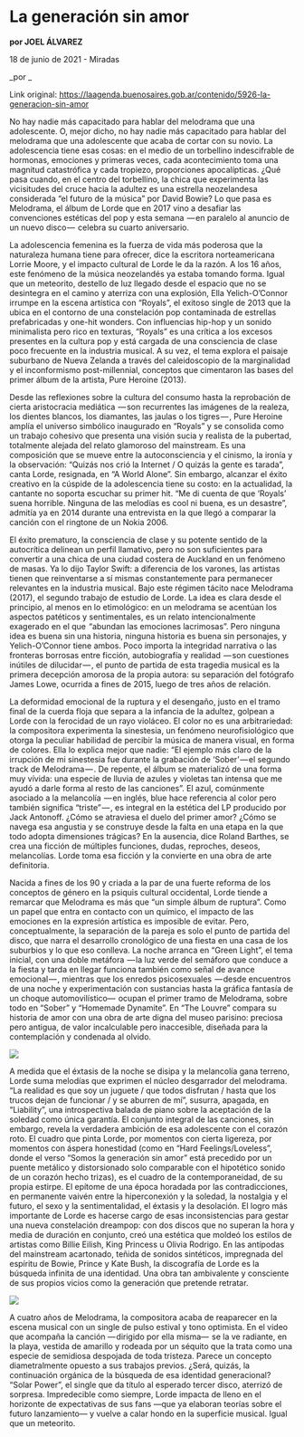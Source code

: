 # La generación sin amor

**por JOEL ÁLVAREZ**

18 de junio de 2021 - Miradas

_por _

Link original: https://laagenda.buenosaires.gob.ar/contenido/5926-la-generacion-sin-amor



No hay nadie más capacitado para hablar del melodrama que una adolescente. O, mejor dicho, no hay nadie más capacitado para hablar del melodrama que una adolescente que acaba de cortar con su novio. La adolescencia tiene esas cosas: en el medio de un torbellino indescifrable de hormonas, emociones y primeras veces, cada acontecimiento toma una magnitud catastrófica y cada tropiezo, proporciones apocalípticas. ¿Qué pasa cuando, en el centro del torbellino, la chica que experimenta las vicisitudes del cruce hacia la adultez es una estrella neozelandesa considerada “el futuro de la música” por David Bowie? Lo que pasa es Melodrama, el álbum de Lorde que en 2017 vino a desafiar las convenciones estéticas del pop y esta semana  — en paralelo al anuncio de un nuevo disco —  celebra su cuarto aniversario.




La adolescencia femenina es la fuerza de vida más poderosa que la naturaleza humana tiene para ofrecer, dice la escritora norteamericana Lorrie Moore, y el impacto cultural de Lorde le da la razón. A los 16 años, este fenómeno de la música neozelandés ya estaba tomando forma. Igual que un meteorito, destello de luz llegado desde el espacio que no se desintegra en el camino y aterriza con una explosión, Ella Yelich-O’Connor irrumpe en la escena artística con “Royals”, el exitoso single de 2013 que la ubica en el contorno de una constelación pop contaminada de estrellas prefabricadas y one-hit wonders. Con influencias hip-hop y un sonido minimalista pero rico en texturas, “Royals” es una crítica a los excesos presentes en la cultura pop y está cargada de una consciencia de clase poco frecuente en la industria musical. A su vez, el tema explora el paisaje suburbano de Nueva Zelanda a través del caleidoscopio de la marginalidad y el inconformismo post-millennial, conceptos que cimentaron las bases del primer álbum de la artista, Pure Heroine (2013).




Desde las reflexiones sobre la cultura del consumo hasta la reprobación de cierta aristocracia mediática  — son recurrentes las imágenes de la realeza, los dientes blancos, los diamantes, las jaulas o los tigres — , Pure Heroine amplía el universo simbólico inaugurado en “Royals” y se consolida como un trabajo cohesivo que presenta una visión sucia y realista de la pubertad, totalmente alejada del relato glamoroso del mainstream. Es una composición que se mueve entre la autoconsciencia y el cinismo, la ironía y la observación: “Quizás nos crió la Internet / O quizás la gente es tarada”, canta Lorde, resignada, en “A World Alone”. Sin embargo, alcanzar el éxito creativo en la cúspide de la adolescencia tiene su costo: en la actualidad, la cantante no soporta escuchar su primer hit. “Me di cuenta de que ‘Royals’ suena horrible. Ninguna de las melodías es cool ni buena, es un desastre”, admitía ya en 2014 durante una entrevista en la que llegó a comparar la canción con el ringtone de un Nokia 2006.




El éxito prematuro, la consciencia de clase y su potente sentido de la autocrítica delinean un perfil llamativo, pero no son suficientes para convertir a una chica de una ciudad costera de Auckland en un fenómeno de masas. Ya lo dijo Taylor Swift: a diferencia de los varones, las artistas tienen que reinventarse a sí mismas constantemente para permanecer relevantes en la industria musical. Bajo este régimen tácito nace Melodrama (2017), el segundo trabajo de estudio de Lorde. La idea es clara desde el principio, al menos en lo etimológico: en un melodrama se acentúan los aspectos patéticos y sentimentales, es un relato intencionalmente exagerado en el que  “abundan las emociones lacrimosas”. Pero ninguna idea es buena sin una historia, ninguna historia es buena sin personajes, y Yelich-O’Connor tiene ambos. Poco importa la integridad narrativa o las fronteras borrosas entre ficción, autobiografía y realidad  — son cuestiones inútiles de dilucidar — , el punto de partida de esta tragedia musical es la primera decepción amorosa de la propia autora: su separación del fotógrafo James Lowe, ocurrida a fines de 2015, luego de tres años de relación.




La deformidad emocional de la ruptura y el desengaño, justo en el tramo final de la cuerda floja que separa a la infancia de la adultez, golpean a Lorde con la ferocidad de un rayo violáceo. El color no es una arbitrariedad: la compositora experimenta la sinestesia, un fenómeno neurofisiológico que otorga la peculiar habilidad de percibir la música de manera visual, en forma de colores. Ella lo explica mejor que nadie: “El ejemplo más claro de la irrupción de mi sinestesia fue durante la grabación de ‘Sober’ — el segundo track de Melodrama — . De repente, el álbum se materializó de una forma muy vívida: una especie de lluvia de azules y violetas tan intensa que me ayudó a darle forma al resto de las canciones”. El azul, comúnmente asociado a la melancolía  — en inglés, blue hace referencia al color pero también significa “triste” — , es integral en la estética del LP producido por Jack Antonoff. ¿Cómo se atraviesa el duelo del primer amor? ¿Cómo se navega esa angustia y se construye desde la falta en una etapa en la que todo adopta dimensiones trágicas? En la ausencia, dice Roland Barthes, se crea una ficción de múltiples funciones, dudas, reproches, deseos, melancolías. Lorde toma esa ficción y la convierte en una obra de arte definitoria.




Nacida a fines de los 90 y criada a la par de una fuerte reforma de los conceptos de género en la psiquis cultural occidental, Lorde tiende a remarcar que Melodrama es más que “un simple álbum de ruptura”. Como un papel que entra en contacto con un químico, el impacto de las emociones en la expresión artística es imposible de evitar. Pero, conceptualmente, la separación de la pareja es solo el punto de partida del disco, que narra el desarrollo cronológico de una fiesta en una casa de los suburbios y lo que eso conlleva. La noche arranca en “Green Light”, el tema inicial, con una doble metáfora  — la luz verde del semáforo que conduce a la fiesta y tarda en llegar funciona también como señal de avance emocional — , mientras que los enredos psicosexuales  — desde encuentros de una noche y experimentación con sustancias hasta la gráfica fantasía de un choque automovilístico—  ocupan el primer tramo de Melodrama, sobre todo en “Sober” y “Homemade Dynamite”. En “The Louvre” compara su historia de amor con una obra de arte digna del museo parisino: preciosa pero antigua, de valor incalculable pero inaccesible, diseñada para la contemplación y condenada al olvido.




![](https://cdn.feater.me/files/images/53765/572c38cc-8fc7-4613-8e15-dd843b8beefa.jpeg)




A medida que el éxtasis de la noche se disipa y la melancolía gana terreno, Lorde suma melodías que exprimen el núcleo desgarrador del melodrama. “La realidad es que soy un juguete / que todos disfrutan / hasta que los trucos dejan de funcionar / y se aburren de mí”, susurra, apagada, en “Liability”, una introspectiva balada de piano sobre la aceptación de la soledad como única garantía. El conjunto integral de las canciones, sin embargo, revela la verdadera ambición de esa adolescente con el corazón roto. El cuadro que pinta Lorde, por momentos con cierta ligereza, por momentos con áspera honestidad (como en “Hard Feelings/Loveless”, donde el verso “Somos la generación sin amor” está precedido por un puente metálico y distorsionado solo comparable con el hipotético sonido de un corazón hecho trizas), es el cuadro de la contemporaneidad, de su propia estirpe. El epítome de una época horadada por las contradicciones, en permanente vaivén entre la hiperconexión y la soledad, la nostalgia y el futuro, el sexo y la sentimentalidad, el éxtasis y la desolación. El logro más importante de Lorde es hacerse cargo de esas inconsistencias para gestar una nueva constelación dreampop: con dos discos que no superan la hora y media de duración en conjunto, creó una estética que moldeó los estilos de artistas como Billie Eilish, King Princess u Olivia Rodrigo. En las antípodas del mainstream acartonado, teñida de sonidos sintéticos, impregnada del espíritu de Bowie, Prince y Kate Bush, la discografía de Lorde es la búsqueda infinita de una identidad. Una obra tan ambivalente y consciente de sus propios vicios como la generación que pretende retratar.




![](https://cdn.feater.me/files/images/53766/9c2e1620-24cc-4673-b287-2e4ffbf55dd4.jpeg)




A cuatro años de Melodrama, la compositora acaba de reaparecer en la escena musical con un single de pulso estival y tono optimista. En el video que acompaña la canción — dirigido por ella misma—  se la ve radiante, en la playa, vestida de amarillo y rodeada por un séquito que la trata como una especie de semidiosa despojada de toda tristeza. Parece un concepto diametralmente opuesto a sus trabajos previos. ¿Será, quizás, la continuación orgánica de la búsqueda de esa identidad generacional? “Solar Power”, el single que da título al esperado tercer disco, aterrizó de sorpresa. Impredecible como siempre, Lorde impacta de lleno en el horizonte de expectativas de sus fans —que ya elaboran teorías sobre el futuro lanzamiento— y vuelve a calar hondo en la superficie musical. Igual que un meteorito.



